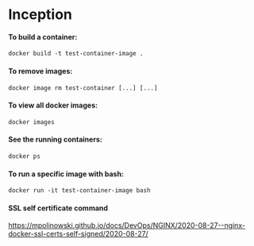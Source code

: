 # Inception

#### To build a container:  
`docker build -t test-container-image .`

#### To remove images:  
`docker image rm test-container [...] [...]`

#### To view all docker images: 
`docker images`

#### See the running containers:
`docker ps`

#### To run a specific image with bash:  
`docker run -it test-container-image bash`

#### SSL self certificate command  
https://mpolinowski.github.io/docs/DevOps/NGINX/2020-08-27--nginx-docker-ssl-certs-self-signed/2020-08-27/
